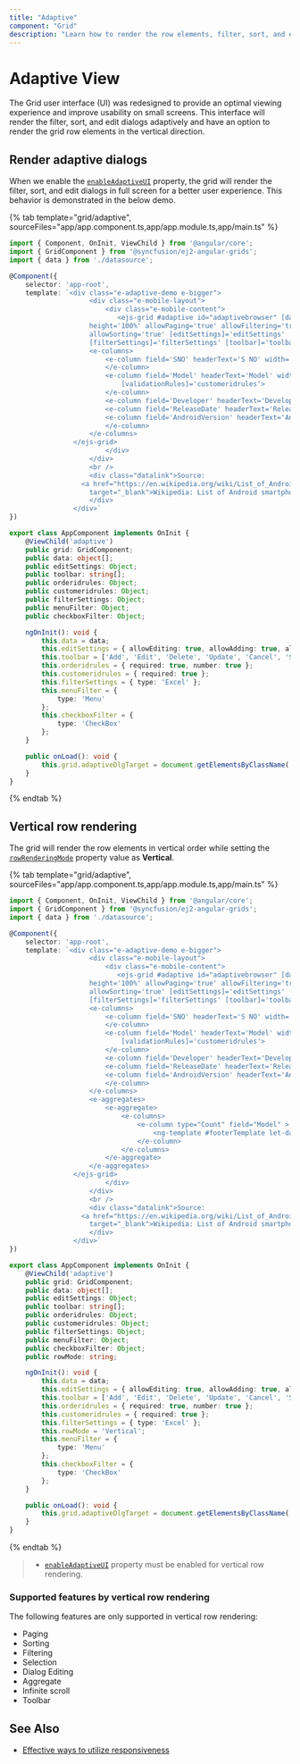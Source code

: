 ```yaml
---
title: "Adaptive"
component: "Grid"
description: "Learn how to render the row elements, filter, sort, and edit dialogs adaptively in the Essential JS 2 DataGrid control."
---
```


# Adaptive View

The Grid user interface (UI) was redesigned to provide an optimal viewing experience and improve usability on small screens. This interface will render the filter, sort, and edit dialogs adaptively and have an option to render the grid row elements in the vertical direction.

## Render adaptive dialogs

When we enable the [`enableAdaptiveUI`](../api/grid/#enableadaptiveui) property, the grid will render the filter, sort, and edit dialogs in full screen for a better user experience. This behavior is demonstrated in the below demo.

{% tab template="grid/adaptive", sourceFiles="app/app.component.ts,app/app.module.ts,app/main.ts" %}

```typescript
import { Component, OnInit, ViewChild } from '@angular/core';
import { GridComponent } from '@syncfusion/ej2-angular-grids';
import { data } from './datasource';

@Component({
    selector: 'app-root',
    template: `<div class="e-adaptive-demo e-bigger">
                    <div class="e-mobile-layout">
                        <div class="e-mobile-content">
                           <ejs-grid #adaptive id="adaptivebrowser" [dataSource]='data' enableAdaptiveUI='true'
                    height='100%' allowPaging='true' allowFiltering='true'
                    allowSorting='true' [editSettings]='editSettings'
                    [filterSettings]='filterSettings' [toolbar]='toolbar' (load)='onLoad($event)'>
                    <e-columns>
                        <e-column field='SNO' headerText='S NO' width='150' isPrimaryKey='true' [validationRules]='orderidrules'>
                        </e-column>
                        <e-column field='Model' headerText='Model' width='200' editType='dropdownedit'
                            [validationRules]='customeridrules'>
                        </e-column>
                        <e-column field='Developer' headerText='Developer' width='200' [validationRules]='customeridrules' [filter]='menuFilter'></e-column>
                        <e-column field='ReleaseDate' headerText='Released Date' width='200' type='date' format='yMMM' editType='datepickeredit'>
                        <e-column field='AndroidVersion' headerText='Android Version' width='200' [validationRules]='customeridrules' [filter]='checkboxFilter'></e-column>
                        </e-column>
                    </e-columns>
                </ejs-grid>
                        </div>
                    </div>
                    <br />
                    <div class="datalink">Source:
                  <a href="https://en.wikipedia.org/wiki/List_of_Android_smartphones"
                    target="_blank">Wikipedia: List of Android smartphones</a>
                    </div>
                </div>`
})

export class AppComponent implements OnInit {
    @ViewChild('adaptive')
    public grid: GridComponent;
    public data: object[];
    public editSettings: Object;
    public toolbar: string[];
    public orderidrules: Object;
    public customeridrules: Object;
    public filterSettings: Object;
    public menuFilter: Object;
    public checkboxFilter: Object;

    ngOnInit(): void {
        this.data = data;
        this.editSettings = { allowEditing: true, allowAdding: true, allowDeleting: true, mode: 'Dialog' };
        this.toolbar = ['Add', 'Edit', 'Delete', 'Update', 'Cancel', 'Search'];
        this.orderidrules = { required: true, number: true };
        this.customeridrules = { required: true };
        this.filterSettings = { type: 'Excel' };
        this.menuFilter = {
            type: 'Menu'
        };
        this.checkboxFilter = {
            type: 'CheckBox'
        };
    }

    public onLoad(): void {
        this.grid.adaptiveDlgTarget = document.getElementsByClassName('e-mobile-content')[0] as HTMLElement;
    }
}
```

{% endtab %}

## Vertical row rendering

The grid will render the row elements in vertical order while setting the [`rowRenderingMode`](../api/grid/rowRenderingMode/) property value as **Vertical**.

{% tab template="grid/adaptive", sourceFiles="app/app.component.ts,app/app.module.ts,app/main.ts" %}

```typescript
import { Component, OnInit, ViewChild } from '@angular/core';
import { GridComponent } from '@syncfusion/ej2-angular-grids';
import { data } from './datasource';

@Component({
    selector: 'app-root',
    template: `<div class="e-adaptive-demo e-bigger">
                    <div class="e-mobile-layout">
                        <div class="e-mobile-content">
                           <ejs-grid #adaptive id="adaptivebrowser" [dataSource]='data' enableAdaptiveUI='true' [rowRenderingMode]="rowMode"
                    height='100%' allowPaging='true' allowFiltering='true'
                    allowSorting='true' [editSettings]='editSettings'
                    [filterSettings]='filterSettings' [toolbar]='toolbar' (load)='onLoad($event)'>
                    <e-columns>
                        <e-column field='SNO' headerText='S NO' width='150' isPrimaryKey='true' [validationRules]='orderidrules'>
                        </e-column>
                        <e-column field='Model' headerText='Model' width='200' editType='dropdownedit'
                            [validationRules]='customeridrules'>
                        </e-column>
                        <e-column field='Developer' headerText='Developer' width='200' [validationRules]='customeridrules' [filter]='menuFilter'></e-column>
                        <e-column field='ReleaseDate' headerText='Released Date' width='200' type='date' format='yMMM' editType='datepickeredit'>
                        <e-column field='AndroidVersion' headerText='Android Version' width='200' [validationRules]='customeridrules' [filter]='checkboxFilter'></e-column>
                        </e-column>
                    </e-columns>
                    <e-aggregates>
                        <e-aggregate>
                            <e-columns>
                                <e-column type="Count" field="Model" >
                                    <ng-template #footerTemplate let-data>Total Models: {{data.Count}}</ng-template>
                                </e-column>
                            </e-columns>
                        </e-aggregate>
                    </e-aggregates>
                </ejs-grid>
                        </div>
                    </div>
                    <br />
                    <div class="datalink">Source:
                  <a href="https://en.wikipedia.org/wiki/List_of_Android_smartphones"
                    target="_blank">Wikipedia: List of Android smartphones</a>
                    </div>
                </div>`
})

export class AppComponent implements OnInit {
    @ViewChild('adaptive')
    public grid: GridComponent;
    public data: object[];
    public editSettings: Object;
    public toolbar: string[];
    public orderidrules: Object;
    public customeridrules: Object;
    public filterSettings: Object;
    public menuFilter: Object;
    public checkboxFilter: Object;
    public rowMode: string;

    ngOnInit(): void {
        this.data = data;
        this.editSettings = { allowEditing: true, allowAdding: true, allowDeleting: true, mode: 'Dialog' };
        this.toolbar = ['Add', 'Edit', 'Delete', 'Update', 'Cancel', 'Search'];
        this.orderidrules = { required: true, number: true };
        this.customeridrules = { required: true };
        this.filterSettings = { type: 'Excel' };
        this.rowMode = 'Vertical';
        this.menuFilter = {
            type: 'Menu'
        };
        this.checkboxFilter = {
            type: 'CheckBox'
        };
    }

    public onLoad(): void {
        this.grid.adaptiveDlgTarget = document.getElementsByClassName('e-mobile-content')[0] as HTMLElement;
    }
}
```

{% endtab %}

> * [`enableAdaptiveUI`](../api/grid/#enableadaptiveui) property must be enabled for vertical row rendering.

### Supported features by vertical row rendering

The following features are only supported in vertical row rendering:

* Paging
* Sorting
* Filtering
* Selection
* Dialog Editing
* Aggregate
* Infinite scroll
* Toolbar

## See Also

* [Effective ways to utilize responsiveness](https://www.syncfusion.com/blogs/post/essential-js-2-effective-ways-to-utilize-responsiveness-in-the-angular-grid.aspx)